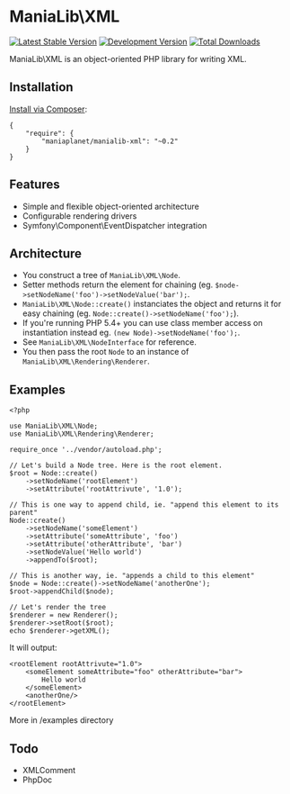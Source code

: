 ManiaLib\XML
===================================================

[![Latest Stable Version](https://poser.pugx.org/maniaplanet/manialib-xml/v/stable.png)](https://packagist.org/packages/maniaplanet/manialib-xml)
[![Development Version](https://poser.pugx.org/maniaplanet/manialib-xml/v/unstable.png)](https://packagist.org/packages/maniaplanet/manialib-xml)
[![Total Downloads](https://poser.pugx.org/maniaplanet/manialib-xml/downloads.png)](https://packagist.org/packages/maniaplanet/manialib-xml)

ManiaLib\XML is an object-oriented PHP library for writing XML.

Installation
-----------------------------

[Install via Composer](https://getcomposer.org/):

```
{
	"require": {
        "maniaplanet/manialib-xml": "~0.2"
    }
}
```

Features
-----------------------------
 * Simple and flexible object-oriented architecture
 * Configurable rendering drivers
 * Symfony\Component\EventDispatcher integration
 
Architecture
-----------------------------

 * You construct a tree of `ManiaLib\XML\Node`.
 * Setter methods return the element for chaining (eg. `$node->setNodeName('foo')->setNodeValue('bar');`.
 * `ManiaLib\XML\Node::create()` instanciates the object and returns it for easy chaining (eg. `Node::create()->setNodeName('foo');`).
 * If you're running PHP 5.4+ you can use class member access on instantiation instead eg. 
`(new Node)->setNodeName('foo');`.
 * See `ManiaLib\XML\NodeInterface` for reference.
 * You then pass the root `Node` to an instance of `ManiaLib\XML\Rendering\Renderer`.

Examples
-----------------------------

```
<?php

use ManiaLib\XML\Node;
use ManiaLib\XML\Rendering\Renderer;

require_once '../vendor/autoload.php';

// Let's build a Node tree. Here is the root element.
$root = Node::create()
	->setNodeName('rootElement')
	->setAttribute('rootAttrivute', '1.0');

// This is one way to append child, ie. "append this element to its parent"
Node::create()
	->setNodeName('someElement')
	->setAttribute('someAttribute', 'foo')
	->setAttribute('otherAttribute', 'bar')
	->setNodeValue('Hello world')
	->appendTo($root);

// This is another way, ie. "appends a child to this element"
$node = Node::create()->setNodeName('anotherOne');
$root->appendChild($node);

// Let's render the tree
$renderer = new Renderer();
$renderer->setRoot($root);
echo $renderer->getXML();
```

It will output:
```
<rootElement rootAttrivute="1.0">
    <someElement someAttribute="foo" otherAttribute="bar">
        Hello world
    </someElement>
    <anotherOne/>
</rootElement>
```

More in /examples directory

Todo
-----------------------------
 * XMLComment
 * PhpDoc
 


